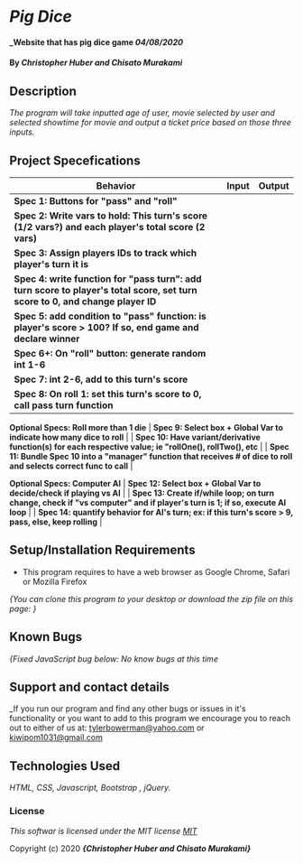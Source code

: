 # _Pig Dice_

#### _Website that has pig dice game _04/08/2020_

#### By _**Christopher Huber and Chisato Murakami**_

## Description

_The program will take inputted age of user, movie selected by user and selected showtime for movie and output a ticket price based on those three inputs._

## Project Specefications

|  Behavior                 |  Input  | Output
|---------------------------|---------|-------
| **Spec 1: Buttons for "pass" and "roll"** | |
| **Spec 2: Write vars to hold: This turn's score (1/2 vars?) and each player's total score (2 vars)** | |
| **Spec 3: Assign players IDs to track which player's turn it is** | |
| **Spec 4: write function for "pass turn": add turn score to player's total score, set turn score to 0, and change player ID** | |
| **Spec 5: add condition to "pass" function: is player's score > 100? If so, end game and declare winner**  | |
| **Spec 6+: On "roll" button: generate random int 1-6**    | |
| **Spec 7: int 2-6, add to this turn's score** | |
| **Spec 8: On roll 1: set this turn's score to 0, call pass turn function**  | |

**Optional Specs: Roll more than 1 die**
| **Spec 9: Select box + Global Var to indicate how many dice to roll** |
| **Spec 10: Have variant/derivative function(s) for each respective value; ie "rollOne(), rollTwo(), etc** |
| **Spec 11: Bundle Spec 10 into a "manager" function that receives # of dice to roll and selects correct func to call** |

**Optional Specs: Computer AI**
| **Spec 12: Select box + Global Var to decide/check if playing vs AI** |
| **Spec 13: Create if/while loop; on turn change, check if "vs computer" and if player's turn is 1; if so, execute AI loop** |
| **Spec 14: quantify behavior for AI's turn; ex: if this turn's score > 9, pass, else, keep rolling** |


## Setup/Installation Requirements

* This program requires to have a web browser as Google Chrome, Safari or Mozilla Firefox

_{You can clone this program to your desktop or download the zip file on this page: }_

## Known Bugs

_{Fixed JavaScript bug below:
  No know bugs at this time_

## Support and contact details

_If you run our program and find any other bugs or issues in it's functionality or you want to add to this program we encourage you to reach out to either of us at: tylerbowerman@yahoo.com or kiwipom1031@gmail.com

## Technologies Used

_HTML, CSS, Javascript, Bootstrap , jQuery._

### License

*This softwar is licensed under the MIT license [MIT](https://en.wikipedia.org/wiki/MIT_License)*

Copyright (c) 2020 **_{Christopher Huber and Chisato Murakami}_**